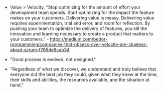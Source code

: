 - Value > Velocity. "Stop optimizing for the amount of effort your development team spends. Start optimizing for the impact the feature makes on your customers. Delivering value is messy. Delivering value requires experimentation, trial and error, and room for reflection. By pushing your team to optimize the delivery of features, you kill the innovation and learning necessary to create a product that matters to your customers." - https://medium.com/better-programming/companies-that-obsess-over-velocity-are-clueless-about-scrum-f7654e9cab34

- "Good process is evolved, not designed."

- "Regardless of what we discover, we understand and truly believe that everyone did the best job they could, given what they knew at the time, their skills and abilities, the resources available, and the situation at hand."
